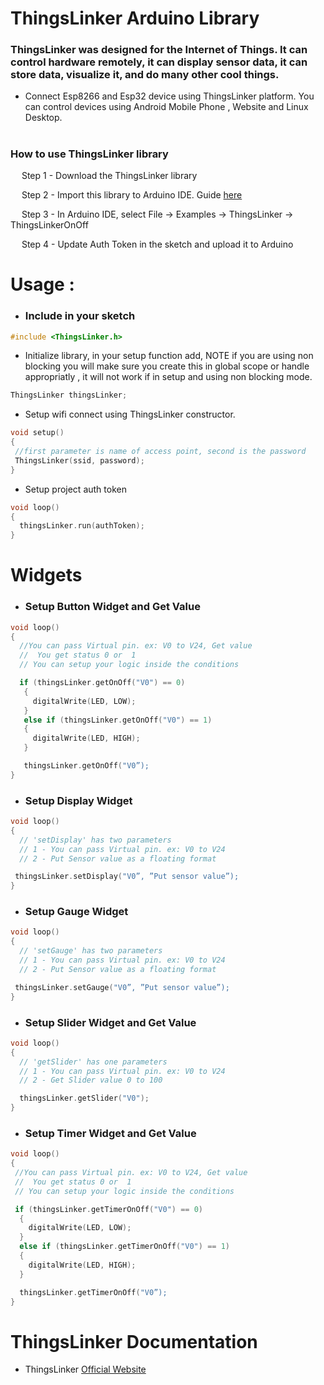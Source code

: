 # ThingsLinker Arduino Library

<h3>ThingsLinker was designed for the Internet of Things. It can control hardware remotely, it can display sensor data, it can store data, visualize it, and do many other cool things.</h3>

 <ul><li>Connect Esp8266 and Esp32 device using ThingsLinker platform. You can control devices using Android Mobile Phone , Website and Linux Desktop.</li></ul>

# <h3>How to use ThingsLinker library</h3>
 <p>&emsp; Step 1 - Download the ThingsLinker library</p>
 <p>&emsp; Step 2 - Import this library to Arduino IDE. Guide <a href="http://arduino.cc/en/guide/libraries" rel="nofollow">here</a></p>
 <p>&emsp; Step 3 - In Arduino IDE, select File -> Examples -> ThingsLinker -> ThingsLinkerOnOff</p>
 <p>&emsp; Step 4 - Update Auth Token in the sketch and upload it to Arduino</p>
 <p></p>

# Usage : 

- <h3>Include in your sketch</h3>

```cpp
#include <ThingsLinker.h>
```
- Initialize library, in your setup function add, NOTE if you are using non blocking you will make sure you create this in global scope or handle appropriatly , it will not work if in setup and using non blocking mode.

```cpp
ThingsLinker thingsLinker;
```

- Setup wifi connect using ThingsLinker constructor.

```cpp
void setup()
{
 //first parameter is name of access point, second is the password
 ThingsLinker(ssid, password); 
}
```

- Setup project auth token

```cpp
void loop()
{
  thingsLinker.run(authToken);
}
```
# Widgets 
- <h3>Setup Button Widget and Get Value</h3>

```cpp
void loop()
{
  //You can pass Virtual pin. ex: V0 to V24, Get value
  //  You get status 0 or  1
  // You can setup your logic inside the conditions

  if (thingsLinker.getOnOff("V0") == 0) 
   {
     digitalWrite(LED, LOW);
   }
   else if (thingsLinker.getOnOff("V0") == 1)
   {
     digitalWrite(LED, HIGH);
   }

   thingsLinker.getOnOff("V0”); 
}
```

- <h3>Setup Display Widget</h3>

```cpp
void loop()
{
  // 'setDisplay' has two parameters 
  // 1 - You can pass Virtual pin. ex: V0 to V24
  // 2 - Put Sensor value as a floating format

 thingsLinker.setDisplay("V0”, ”Put sensor value”);
}
```

- <h3>Setup Gauge Widget</h3>

```cpp
void loop()
{
  // 'setGauge' has two parameters 
  // 1 - You can pass Virtual pin. ex: V0 to V24
  // 2 - Put Sensor value as a floating format

 thingsLinker.setGauge("V0”, ”Put sensor value”);
}
```

- <h3>Setup Slider Widget and Get Value</h3>

```cpp
void loop()
{
  // 'getSlider' has one parameters 
  // 1 - You can pass Virtual pin. ex: V0 to V24
  // 2 - Get Slider value 0 to 100

  thingsLinker.getSlider("V0");  
}
```

- <h3>Setup Timer Widget and Get Value</h3>

```cpp
void loop()
{
 //You can pass Virtual pin. ex: V0 to V24, Get value
 //  You get status 0 or  1
 // You can setup your logic inside the conditions

 if (thingsLinker.getTimerOnOff("V0") == 0) 
  {
    digitalWrite(LED, LOW);
  }
  else if (thingsLinker.getTimerOnOff("V0") == 1)
  {
    digitalWrite(LED, HIGH);
  }

  thingsLinker.getTimerOnOff("V0”); 
}
```

 
# ThingsLinker Documentation

  <ul><li>ThingsLinker <a href="https://blog.thingslinker.com/" rel="nofollow">Official Website</a></li></ul>
